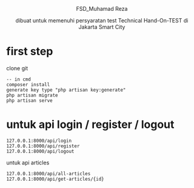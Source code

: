 <p align="center">FSD_Muhamad Reza</p>

<p align="center">
dibuat untuk memenuhi persyaratan test Technical Hand-On-TEST di Jakarta Smart City
</p>

# first step

clone git
```
-- in cmd
composer install
generate key type "php artisan key:generate"
php artisan migrate
php artisan serve
```
# untuk api login / register / logout
```
127.0.0.1:8000/api/login
127.0.0.1:8000/api/register
127.0.0.1:8000/api/logout
```
untuk api articles
```
127.0.0.1:8000/api/all-articles
127.0.0.1:8000/api/get-articles/{id}
```
